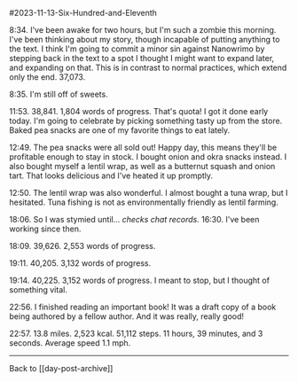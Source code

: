 #2023-11-13-Six-Hundred-and-Eleventh

8:34.  I've been awake for two hours, but I'm such a zombie this morning.  I've been thinking about my story, though incapable of putting anything to the text.  I think I'm going to commit a minor sin against Nanowrimo by stepping back in the text to a spot I thought I might want to expand later, and expanding on that.  This is in contrast to normal practices, which extend only the end.  37,073.

8:35.  I'm still off of sweets.

11:53.  38,841.  1,804 words of progress.  That's quota!  I got it done early today.  I'm going to celebrate by picking something tasty up from the store.  Baked pea snacks are one of my favorite things to eat lately.

12:49.  The pea snacks were all sold out!  Happy day, this means they'll be profitable enough to stay in stock.  I bought onion and okra snacks instead.  I also bought myself a lentil wrap, as well as a butternut squash and onion tart.  That looks delicious and I've heated it up promptly.

12:50.  The lentil wrap was also wonderful.  I almost bought a tuna wrap, but I hesitated.  Tuna fishing is not as environmentally friendly as lentil farming.

18:06.  So I was stymied until...  *checks chat records.*  16:30. I've been working since then.

18:09.  39,626.  2,553 words of progress.

19:11.  40,205.  3,132 words of progress.

19:14.  40,225.  3,152 words of progress.  I meant to stop, but I thought of something vital.

22:56.  I finished reading an important book!  It was a draft copy of a book being authored by a fellow author.  And it was really, really good!

22:57.  13.8 miles.  2,523 kcal.  51,112 steps.  11 hours, 39 minutes, and 3 seconds.  Average speed 1.1 mph.

---
Back to [[day-post-archive]]